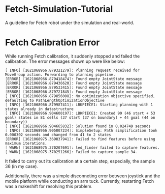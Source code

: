 # Fetch-Simulation-Tutorial
A guideline for Fetch robot under the simulation and real-world.

# Fetch Calibration Error
While running Fetch calibration, it suddenly stopped and failed the calibration. The error messages shown up were like below:

~~~
[ INFO] [1621068966.879321279]: Planning request received for MoveGroup action. Forwarding to planning pipeline.
[ERROR] [1621068966.879418474]: Found empty JointState message
[ERROR] [1621068966.879436620]: Found empty JointState message
[ERROR] [1621068966.879533415]: Found empty JointState message
[ERROR] [1621068966.879721845]: Found empty JointState message
[ INFO] [1621068966.879856008]: No optimization objective specified, defaulting to PathLengthOptimizationObjective
[ INFO] [1621068966.879987411]: LBKPIECE1: Starting planning with 1 states already in datastructure
[ INFO] [1621068966.904600197]: LBKPIECE1: Created 99 (46 start + 53 goal) states in 81 cells (37 start (37 on boundary) + 44 goal (44 on boundary))
[ INFO] [1621068966.904665832]: Solution found in 0.024749 seconds
[ INFO] [1621068966.905007234]: SimpleSetup: Path simplification took 0.000302 seconds and changed from 41 to 2 states
[ERROR] [1621068975.369837941]: Failed to find features before using maximum iterations.
[ WARN] [1621068975.370207691]: led_finder failed to capture features.
[ WARN] [1621068975.370251266]: Failed to capture sample 34.
~~~

It failed to carry out its calibration at a certain step, especially, the sample 36 (in my case).

Additionally, there was a simple disconneting error between joystick and the mobile platform while conducting an arm tuck. Currently, restarting Fetch was a makeshift for resolving this problem. 
